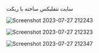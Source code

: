 سایت نتفلیکس ساخته با ریکت


![Screenshot 2023-07-27 212243](https://github.com/mrmolla/Netflix-with-React/assets/115748318/c86b49a9-5055-4805-a4c2-18181693bb19)

![Screenshot 2023-07-27 212323](https://github.com/mrmolla/Netflix-with-React/assets/115748318/ad4011e8-e62a-4cb5-bf3a-14b58f76791f)

![Screenshot 2023-07-27 212347](https://github.com/mrmolla/Netflix-with-React/assets/115748318/1cc90bbd-cb8b-47b3-88dd-4dd80036d918)
